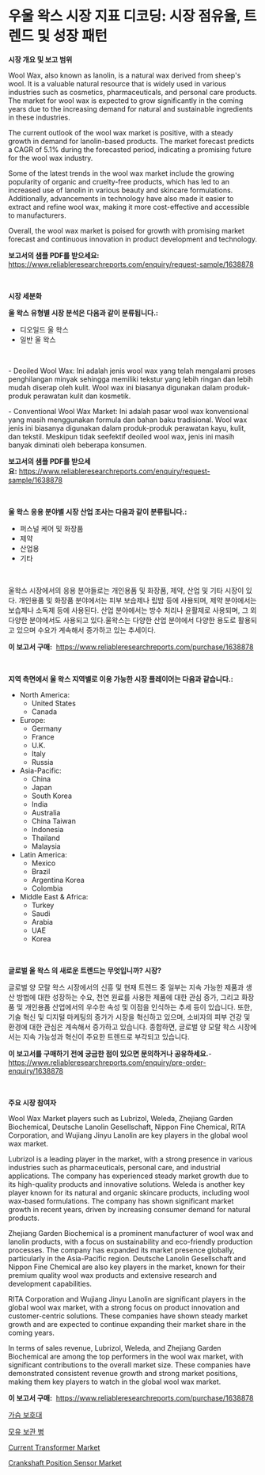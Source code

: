 <p><h1>우울 왁스 시장 지표 디코딩: 시장 점유율, 트렌드 및 성장 패턴</h1></p><p><strong>시장 개요 및 보고 범위</strong></p>
<p><p>Wool Wax, also known as lanolin, is a natural wax derived from sheep's wool. It is a valuable natural resource that is widely used in various industries such as cosmetics, pharmaceuticals, and personal care products. The market for wool wax is expected to grow significantly in the coming years due to the increasing demand for natural and sustainable ingredients in these industries.</p><p>The current outlook of the wool wax market is positive, with a steady growth in demand for lanolin-based products. The market forecast predicts a CAGR of 5.1% during the forecasted period, indicating a promising future for the wool wax industry. </p><p>Some of the latest trends in the wool wax market include the growing popularity of organic and cruelty-free products, which has led to an increased use of lanolin in various beauty and skincare formulations. Additionally, advancements in technology have also made it easier to extract and refine wool wax, making it more cost-effective and accessible to manufacturers.</p><p>Overall, the wool wax market is poised for growth with promising market forecast and continuous innovation in product development and technology.</p></p>
<p><strong>보고서의 샘플 PDF를 받으세요:</strong> <a href="https://www.reliableresearchreports.com/enquiry/request-sample/1638878">https://www.reliableresearchreports.com/enquiry/request-sample/1638878</a></p>
<p>&nbsp;</p>
<p><strong>시장 세분화</strong></p>
<p><strong>울 왁스 유형별 시장 분석은 다음과 같이 분류됩니다.:</strong></p>
<p><ul><li>디오일드 울 왁스</li><li>일반 울 왁스</li></ul></p>
<p>&nbsp;</p>
<p><p>- Deoiled Wool Wax: Ini adalah jenis wool wax yang telah mengalami proses penghilangan minyak sehingga memiliki tekstur yang lebih ringan dan lebih mudah diserap oleh kulit. Wool wax ini biasanya digunakan dalam produk-produk perawatan kulit dan kosmetik.</p><p>- Conventional Wool Wax Market: Ini adalah pasar wool wax konvensional yang masih menggunakan formula dan bahan baku tradisional. Wool wax jenis ini biasanya digunakan dalam produk-produk perawatan kayu, kulit, dan tekstil. Meskipun tidak seefektif deoiled wool wax, jenis ini masih banyak diminati oleh beberapa konsumen.</p></p>
<p><strong>보고서의 샘플 PDF를 받으세요:</strong>&nbsp;<a href="https://www.reliableresearchreports.com/enquiry/request-sample/1638878">https://www.reliableresearchreports.com/enquiry/request-sample/1638878</a></p>
<p>&nbsp;</p>
<p><strong> 울 왁스 응용 분야별 시장 산업 조사는 다음과 같이 분류됩니다.:</strong></p>
<p><ul><li>퍼스널 케어 및 화장품</li><li>제약</li><li>산업용</li><li>기타</li></ul></p>
<p>&nbsp;</p>
<p><p>울왁스 시장에서의 응용 분야들로는 개인용품 및 화장품, 제약, 산업 및 기타 시장이 있다. 개인용품 및 화장품 분야에서는 피부 보습제나 립밤 등에 사용되며, 제약 분야에서는 보습제나 소독제 등에 사용된다. 산업 분야에서는 방수 처리나 윤활제로 사용되며, 그 외 다양한 분야에서도 사용되고 있다.울왁스는 다양한 산업 분야에서 다양한 용도로 활용되고 있으며 수요가 계속해서 증가하고 있는 추세이다.</p></p>
<p><strong>이 보고서 구매:</strong>&nbsp; <a href="https://www.reliableresearchreports.com/purchase/1638878">https://www.reliableresearchreports.com/purchase/1638878</a></p>
<p>&nbsp;</p>
<p><strong>지역 측면에서 울 왁스 지역별로 이용 가능한 시장 플레이어는 다음과 같습니다.:</strong></p>
<p><ul>
    <li>
        North America:
        <ul>
            <li>United States</li>
            <li>Canada</li>
        </ul>
    </li>
    <li>
        Europe:
        <ul>
            <li>Germany</li>
            <li>France</li>
            <li>U.K.</li>
            <li>Italy</li>
            <li>Russia</li>
        </ul>
    </li>
    <li>
        Asia-Pacific:
        <ul>
            <li>China</li>
            <li>Japan</li>
            <li>South Korea</li>
            <li>India</li>
            <li>Australia</li>
            <li>China Taiwan</li>
            <li>Indonesia</li>
            <li>Thailand</li>
            <li>Malaysia</li>
        </ul>
    </li>
    <li>
        Latin America:
        <ul>
            <li>Mexico</li>
            <li>Brazil</li>
            <li>Argentina Korea</li>
            <li>Colombia</li>
        </ul>
    </li>
    <li>
        Middle East & Africa:
        <ul>
            <li>Turkey</li>
            <li>Saudi</li>
            <li>Arabia</li>
            <li>UAE</li>
            <li>Korea</li>
        </ul>
    </li>
    </ul></p>
<p>&nbsp;</p>
<p><strong>글로벌 울 왁스 의 새로운 트렌드는 무엇입니까? 시장?</strong></p>
<p><p>글로벌 양 모랄 왁스 시장에서의 신흥 및 현재 트렌드 중 일부는 지속 가능한 제품과 생산 방법에 대한 성장하는 수요, 천연 원료를 사용한 제품에 대한 관심 증가, 그리고 화장품 및 개인용품 산업에서의 우수한 속성 및 이점을 인식하는 추세 등이 있습니다. 또한, 기술 혁신 및 디지털 마케팅의 증가가 시장을 혁신하고 있으며, 소비자의 피부 건강 및 환경에 대한 관심은 계속해서 증가하고 있습니다. 종합하면, 글로벌 양 모랄 왁스 시장에서는 지속 가능성과 혁신이 주요한 트렌드로 부각되고 있습니다.</p></p>
<p><strong>이 보고서를 구매하기 전에 궁금한 점이 있으면 문의하거나 공유하세요.</strong>- <a href="https://www.reliableresearchreports.com/enquiry/pre-order-enquiry/1638878">https://www.reliableresearchreports.com/enquiry/pre-order-enquiry/1638878</a></p>
<p>&nbsp;</p>
<p><strong>주요 시장 참여자</strong></p>
<p><p>Wool Wax Market players such as Lubrizol, Weleda, Zhejiang Garden Biochemical, Deutsche Lanolin Gesellschaft, Nippon Fine Chemical, RITA Corporation, and Wujiang Jinyu Lanolin are key players in the global wool wax market.</p><p>Lubrizol is a leading player in the market, with a strong presence in various industries such as pharmaceuticals, personal care, and industrial applications. The company has experienced steady market growth due to its high-quality products and innovative solutions. Weleda is another key player known for its natural and organic skincare products, including wool wax-based formulations. The company has shown significant market growth in recent years, driven by increasing consumer demand for natural products.</p><p>Zhejiang Garden Biochemical is a prominent manufacturer of wool wax and lanolin products, with a focus on sustainability and eco-friendly production processes. The company has expanded its market presence globally, particularly in the Asia-Pacific region. Deutsche Lanolin Gesellschaft and Nippon Fine Chemical are also key players in the market, known for their premium quality wool wax products and extensive research and development capabilities.</p><p>RITA Corporation and Wujiang Jinyu Lanolin are significant players in the global wool wax market, with a strong focus on product innovation and customer-centric solutions. These companies have shown steady market growth and are expected to continue expanding their market share in the coming years.</p><p>In terms of sales revenue, Lubrizol, Weleda, and Zhejiang Garden Biochemical are among the top performers in the wool wax market, with significant contributions to the overall market size. These companies have demonstrated consistent revenue growth and strong market positions, making them key players to watch in the global wool wax market.</p></p>
<p><strong>이 보고서 구매:</strong>&nbsp;&nbsp;<a href="https://www.reliableresearchreports.com/purchase/1638878">https://www.reliableresearchreports.com/purchase/1638878</a></p>
<p><p><a href="https://github.com/CorEmtymerich56566/Market-Research-Report-List-1/blob/main/75120949234.md">가슴 보호대</a></p><p><a href="https://github.com/GabrielBlanda5656/Market-Research-Report-List-1/blob/main/49920229233.md">모유 보관 병</a></p><p><a href="https://github.com/vimar16th/Market-Research-Report-List-3/blob/main/current-transformer-market.md">Current Transformer Market</a></p><p><a href="https://github.com/JameTravis/Market-Research-Report-List-4/blob/main/crankshaft-position-sensor-market.md">Crankshaft Position Sensor Market</a></p></p>
